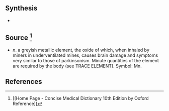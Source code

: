 ## Synthesis
- 
## Source [^1]
- $n$. a greyish metallic element, the oxide of which, when inhaled by miners in underventilated mines, causes brain damage and symptoms very similar to those of parkinsonism. Minute quantities of the element are required by the body (see TRACE ELEMENT). Symbol: Mn.
## References

[^1]: [[Home Page - Concise Medical Dictionary 10th Edition by Oxford Reference]]